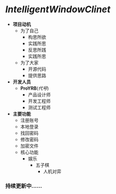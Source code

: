 # ***IntelligentWindowClinet***
* **项目动机**
  * 为了自己
    * 构思所欲
    * 实践所思
    * 反思所践
    * 实践所思
  * 为了大家
    * 开源代码
    * 提供思路
* **开发人员**
  * **ProYRB**(*代号*)
    * 产品设计师
    * 开发工程师
    * 测试工程师
* **主要功能**
  * 注册账号
  * 本地登录
  * 找回密码
  * 修改密码
  * 加密文件
  * 核心功能
    * 娱乐
      * 五子棋
        * 人机对弈
### 持续更新中……
